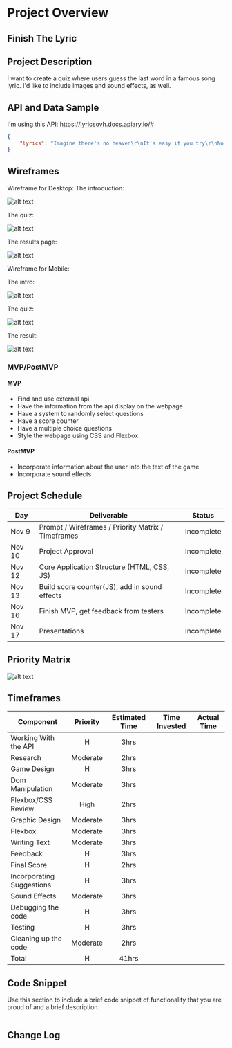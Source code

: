 # Project Overview

## Finish The Lyric

## Project Description

I want to create a quiz where users guess the last word in a famous song lyric. I'd like to include images and sound effects, as well.

## API and Data Sample

I'm using this API: https://lyricsovh.docs.apiary.io/#

```json
{
    "lyrics": "Imagine there's no heaven\r\nIt's easy if you try\r\nNo hell below us\r\nAbove us only sky\r\nImagine all the people\r\nLiving for today... \n\n\n\nImagine there's no countries\n\nIt isn't hard to do\n\nNothing to kill or die for\n\nAnd no religion too\n\nImagine all the people\n\nLiving life in peace... \n\n\n\nYou may say I'm a dreamer\n\nBut I'm not the only one\n\nI hope someday you'll join us\n\nAnd the world will be as one \n\n\n\nImagine no possessions\n\nI wonder if you can\n\nNo need for greed or hunger\n\nA brotherhood of man\n\nImagine all the people\n\nSharing all the world... \n\n\n\nYou may say I'm a dreamer\n\nBut I'm not the only one\n\nI hope someday you'll join us\n\nAnd the world will live as one"
}

```

## Wireframes

Wireframe for Desktop: 
The introduction: 

![alt text](https://github.com/DavidVergheseProgrammer/FinishTheLyric/blob/main/Folder/Wireframe%20for%20Desktop%20Intro.png "Wireframe for Desktop Intro")

The quiz: 

![alt text](https://github.com/DavidVergheseProgrammer/FinishTheLyric/blob/main/Folder/Wireframe%20for%20Desktop.png "Wireframe for Desktop Quiz")

The results page: 

![alt text](https://github.com/DavidVergheseProgrammer/FinishTheLyric/blob/main/Folder/Wireframe%20for%20Desktop%20Outro.png "Wireframe for Desktop Quiz Outro")

Wireframe for Mobile: 

The intro: 

![alt text](https://github.com/DavidVergheseProgrammer/FinishTheLyric/blob/main/Folder/Wire%20for%20Mobile%20Intro.png "Wireframe for Desktop Quiz Into")

The quiz: 

![alt text](https://github.com/DavidVergheseProgrammer/FinishTheLyric/blob/main/Folder/Wireframe%20for%20Mobile.png "Wireframe for Mobile Quiz")

The result:

![alt text](https://github.com/DavidVergheseProgrammer/FinishTheLyric/blob/main/Folder/Wireframe%20for%20Mobile%20Outro.png "Wireframe for Mobile Quiz Outro")

### MVP/PostMVP

#### MVP 

- Find and use external api 
- Have the information from the api display on the webpage
- Have a system to randomly select questions
- Have a score counter
- Have a multiple choice questions
- Style the webpage using CSS and Flexbox.

#### PostMVP  

- Incorporate information about the user into the text of the game
- Incorporate sound effects

## Project Schedule

|  Day | Deliverable | Status
|---|---| ---|
|Nov 9| Prompt / Wireframes / Priority Matrix / Timeframes | Incomplete
|Nov 10| Project Approval | Incomplete
|Nov 12| Core Application Structure (HTML, CSS, JS) | Incomplete
|Nov 13| Build score counter(JS), add in sound effects | Incomplete
|Nov 16| Finish MVP, get feedback from testers | Incomplete
|Nov 17| Presentations | Incomplete

## Priority Matrix


![alt text](https://github.com/DavidVergheseProgrammer/FinishTheLyric/blob/main/Folder/priority%20matrix.png "Priority Matrix")

## Timeframes

| Component | Priority | Estimated Time | Time Invested | Actual Time |
| --- | :---: |  :---: | :---: | :---: |
| Working With the API | H | 3hrs| |  |
| Research | Moderate | 2hrs|  |  |
| Game Design | H | 3hrs|  |  |
| Dom Manipulation | Moderate | 3hrs| |  |
| Flexbox/CSS Review | High | 2hrs|  | |
| Graphic Design | Moderate | 3hrs|  |  |
| Flexbox | Moderate | 3hrs|  | |
| Writing Text | Moderate | 3hrs| |  |
| Feedback | H | 3hrs|  |  |
| Final Score | H | 2hrs|  |  |
| Incorporating Suggestions | H | 3hrs|  |  |
| Sound Effects | Moderate | 3hrs|  |  |
| Debugging the code | H | 3hrs|  |  |
| Testing | H | 3hrs|  |  |
| Cleaning up the code | Moderate | 2hrs|  |  |
| Total | H | 41hrs|  |  |

## Code Snippet

Use this section to include a brief code snippet of functionality that you are proud of and a brief description.  

```

```

## Change Log

